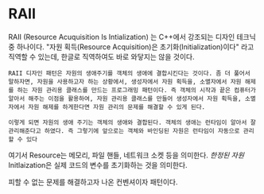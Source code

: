 # RAII

RAII (Resource Acuquisition Is Intialization) 는 C++에서 강조되는 디자인 테크닉 중 하나이다. "자원 획득(Resource Acquisition)은 초기화(Initialization)이다" 라고 직역할 수 있는데, 한글로 직역하여도 바로 와닿지는 않을 것이다.

```
RAII 디자인 패턴은 자원의 생애주기를 객체의 생애에 결합시킨다는 것이다. 좀 더 풀어서 말하자면, 자원을 사용하고자 하는 상황에서, 생성자에서 자원 획득을, 소멸자에서 자원 해제를 하는 자원 관리용 클래스를 만드는 프로그래밍 패턴이다. 즉 객체의 시작과 끝은 컴퓨터가 알아서 해주는 이점을 활용하여, 자원 관리용 클래스를 만들어 생성자에서 자원 획득을, 소멸자에서 자원 해제를 하게한다면 자원 관리의 문제를 해결할 수 있게 된다.

이렇게 되면 자원의 생애 주기는 객체의 생애와 결합된다. 객체의 생애는 런타임이 알아서 잘 관리해준다고 하였다. 즉 그렇기에 앞으로는 객체와 바인딩된 자원은 런타임이 자동으로 관리할 수 있다
```

여기서 Resource는 메모리, 파일 핸들, 네트워크 소켓 등을 의미한다. *한정된 자원* Initlaization은 실제 코드의 변수를 초기화하는 것을 의미한다.

피할 수 없는 문제를 해결하고자 나온 컨벤셔이자 패턴이다.